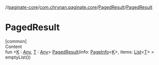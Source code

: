 //[paginate-core](../../../index.md)/[com.chrynan.paginate.core](../index.md)/[PagedResult](index.md)/[PagedResult](-paged-result.md)



# PagedResult  
[common]  
Content  
fun <[K](index.md) : [Any](https://kotlinlang.org/api/latest/jvm/stdlib/kotlin/-any/index.html), [T](index.md) : [Any](https://kotlinlang.org/api/latest/jvm/stdlib/kotlin/-any/index.html)> [PagedResult](-paged-result.md)(info: [PageInfo](../-page-info/index.md)<[K](index.md)>, items: [List](https://kotlinlang.org/api/latest/jvm/stdlib/kotlin.collections/-list/index.html)<[T](index.md)> = emptyList())  



